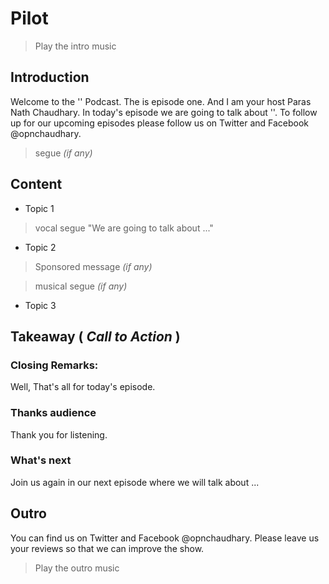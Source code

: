 # Pilot

> Play the intro music  

## Introduction
Welcome to the '' Podcast. The is episode one. And I am your host Paras Nath Chaudhary. In today's episode we are going to talk about ''. To follow up for our upcoming episodes please follow us on Twitter and Facebook @opnchaudhary.

> segue *(if any)*

## Content
* Topic 1
> vocal segue "We are going to talk about ..."
* Topic 2
> Sponsored message *(if any)*

> musical segue *(if any)*
* Topic 3

## Takeaway ( *Call to Action* )

### Closing Remarks:
Well, That's all for today's episode.

### Thanks audience
Thank you for listening.

### What's next
Join us again in our next episode where we will talk about ...

## Outro
You can find us on Twitter and Facebook @opnchaudhary. Please leave us your reviews so that we can improve the show.

> Play the outro music